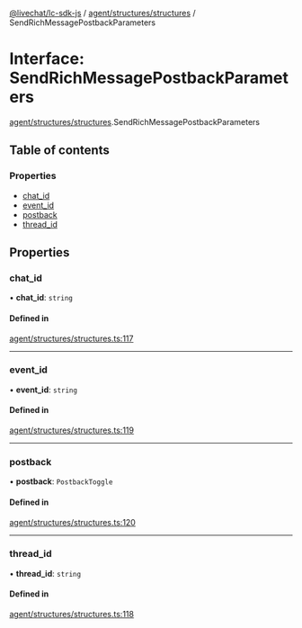 [@livechat/lc-sdk-js](../README.md) / [agent/structures/structures](../modules/agent_structures_structures.md) / SendRichMessagePostbackParameters

# Interface: SendRichMessagePostbackParameters

[agent/structures/structures](../modules/agent_structures_structures.md).SendRichMessagePostbackParameters

## Table of contents

### Properties

- [chat\_id](agent_structures_structures.SendRichMessagePostbackParameters.md#chat_id)
- [event\_id](agent_structures_structures.SendRichMessagePostbackParameters.md#event_id)
- [postback](agent_structures_structures.SendRichMessagePostbackParameters.md#postback)
- [thread\_id](agent_structures_structures.SendRichMessagePostbackParameters.md#thread_id)

## Properties

### chat\_id

• **chat\_id**: `string`

#### Defined in

[agent/structures/structures.ts:117](https://github.com/livechat/lc-sdk-js/blob/8462be9/src/agent/structures/structures.ts#L117)

___

### event\_id

• **event\_id**: `string`

#### Defined in

[agent/structures/structures.ts:119](https://github.com/livechat/lc-sdk-js/blob/8462be9/src/agent/structures/structures.ts#L119)

___

### postback

• **postback**: `PostbackToggle`

#### Defined in

[agent/structures/structures.ts:120](https://github.com/livechat/lc-sdk-js/blob/8462be9/src/agent/structures/structures.ts#L120)

___

### thread\_id

• **thread\_id**: `string`

#### Defined in

[agent/structures/structures.ts:118](https://github.com/livechat/lc-sdk-js/blob/8462be9/src/agent/structures/structures.ts#L118)
